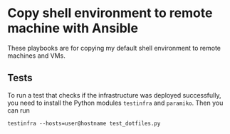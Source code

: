 # Copy shell environment to remote machine with Ansible

These playbooks are for copying my default shell environment to remote machines and VMs.

## Tests

To run a test that checks if the infrastructure was deployed successfully, you need to install the Python modules `testinfra` and `paramiko`. Then you can run

    testinfra --hosts=user@hostname test_dotfiles.py
